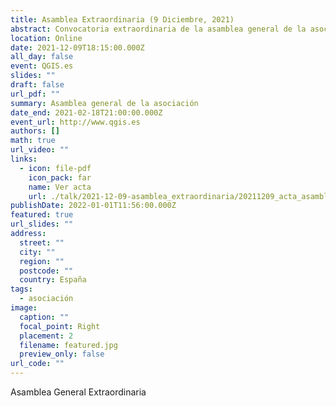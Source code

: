 ```yaml
---
title: Asamblea Extraordinaria (9 Diciembre, 2021)
abstract: Convocatoria extraordinaria de la asamblea general de la asociación
location: Online
date: 2021-12-09T18:15:00.000Z
all_day: false
event: QGIS.es
slides: ""
draft: false
url_pdf: ""
summary: Asamblea general de la asociación
date_end: 2021-02-18T21:00:00.000Z
event_url: http://www.qgis.es
authors: []
math: true
url_video: ""
links:
  - icon: file-pdf
    icon_pack: far
    name: Ver acta
    url: ./talk/2021-12-09-asamblea_extraordinaria/20211209_acta_asamblea_extraordinaria.pdf
publishDate: 2022-01-01T11:56:00.000Z
featured: true
url_slides: ""
address:
  street: ""
  city: ""
  region: ""
  postcode: ""
  country: España
tags:
  - asociación
image:
  caption: ""
  focal_point: Right
  placement: 2
  filename: featured.jpg
  preview_only: false
url_code: ""
---
```

Asamblea General Extraordinaria